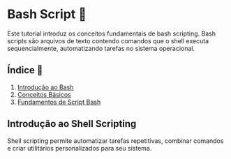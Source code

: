 # Bash Script 🐧

Este tutorial introduz os conceitos fundamentais de bash scripting. Bash scripts são arquivos de texto contendo comandos que o shell executa sequencialmente, automatizando tarefas no sistema operacional.

## Índice 📑

1. [Introdução ao Bash](#Bash-Script)
2. [Conceitos Básicos](https://github.com/ViniciusH97/Bash-Script-tutorial/tree/main/1%20-%20Comandos%20B%C3%A1sicos)
3. [Fundamentos de Script Bash](https://github.com/ViniciusH97/Bash-Script-tutorial/tree/main/2%20-%20Fundamentos-Script#readme)

## Introdução ao Shell Scripting 

Shell scripting permite automatizar tarefas repetitivas, combinar comandos e criar utilitários personalizados para seu sistema.
